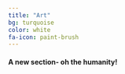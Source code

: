 ```yaml
---
title: "Art"
bg: turquoise  
color: white  
fa-icon: paint-brush
---
```


#### A new section- oh the humanity!